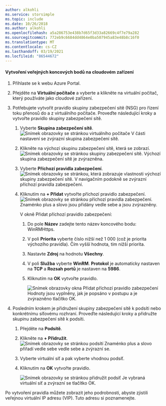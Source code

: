 ```yaml
---
author: alkohli
ms.service: storsimple
ms.topic: include
ms.date: 10/26/2018
ms.author: alkohli
ms.openlocfilehash: a5a286753e438b7d65f3d33a82669c4f7e79a282
ms.sourcegitcommit: 772eb9c6684dd4864e0ba507945a83e48b8c16f0
ms.translationtype: MT
ms.contentlocale: cs-CZ
ms.lasthandoff: 03/19/2021
ms.locfileid: "86544672"
---
```

#### <a name="to-create-public-endpoints-on-the-cloud-appliance"></a>Vytvoření veřejných koncových bodů na cloudovém zařízení

1. Přihlaste se k webu Azure Portal.
2. Přejděte na **Virtuální počítače** a vyberte a klikněte na virtuální počítač, který používáte jako cloudové zařízení.
    
3. Potřebujete vytvořit pravidlo skupiny zabezpečení sítě (NSG) pro řízení toku přenosů do a z virtuálního počítače. Proveďte následující kroky a vytvořte pravidlo skupiny zabezpečení sítě.
    1. Vyberte **Skupina zabezpečení sítě**.
        ![Snímek obrazovky se stránkou virtuálního počítače V části nastavení se zvýrazní skupina zabezpečení sítě.](./media/storsimple-8000-create-public-endpoints-cloud-appliance/sca-create-public-endpt1.png)

    2. Klikněte na výchozí skupinu zabezpečení sítě, která se zobrazí.
        ![Snímek obrazovky se stránkou skupiny zabezpečení sítě. Výchozí skupina zabezpečení sítě je zvýrazněna.](./media/storsimple-8000-create-public-endpoints-cloud-appliance/sca-create-public-endpt2.png)

    3. Vyberte **Příchozí pravidla zabezpečení**.
        ![Snímek obrazovky se stránkou, která zobrazuje vlastnosti výchozí skupiny zabezpečení sítě. V navigačním podokně se zvýrazní příchozí pravidla zabezpečení.](./media/storsimple-8000-create-public-endpoints-cloud-appliance/sca-create-public-endpt3.png)

    4. Kliknutím na **+ Přidat** vytvořte příchozí pravidlo zabezpečení.
        ![Snímek obrazovky se stránkou příchozí pravidla zabezpečení. Znaménko plus a slovo jsou přidány vedle sebe a jsou zvýrazněny.](./media/storsimple-8000-create-public-endpoints-cloud-appliance/sca-create-public-endpt4.png)

        V okně Přidat příchozí pravidlo zabezpečení:

        1. Do pole **Název** zadejte tento název koncového bodu: WinRMHttps.
        
        2. V poli **Priorita** vyberte číslo nižší než 1 000 (což je priorita výchozího pravidla). Čím vyšší hodnota, tím nižší priorita.

        3. Nastavte **Zdroj** na hodnotu **Všechny**.

        4. V poli **Služba** vyberte **WinRM**. **Protokol** je automaticky nastaven na **TCP** a **Rozsah portů** je nastaven na **5986**.

        5. Kliknutím na **OK** vytvořte pravidlo.

            ![Snímek obrazovky okna Přidat příchozí pravidlo zabezpečení Hodnoty jsou vyplněny, jak je popsáno v postupu a je zvýrazněno tlačítko OK.](./media/storsimple-8000-create-public-endpoints-cloud-appliance/sca-create-public-endpt5.png)

4. Posledním krokem je přidružení skupiny zabezpečení sítě k podsíti nebo konkrétnímu síťovému rozhraní. Proveďte následující kroky a přidružte skupinu zabezpečení sítě k podsíti.
    1. Přejděte na **Podsítě**.
    2. Klikněte na **+ Přidružit**.
        ![Snímek obrazovky se stránkou podsítí Znaménko plus a slovo přiřadí vedle sebe vedle sebe a zvýrazní se.](./media/storsimple-8000-create-public-endpoints-cloud-appliance/sca-create-public-endpt7.png)

    3. Vyberte virtuální síť a pak vyberte vhodnou podsíť.
    4. Kliknutím na **OK** vytvořte pravidlo.

        ![Snímek obrazovky se stránkou přidružit podsíť Je vybraná virtuální síť a zvýrazní se tlačítko OK.](./media/storsimple-8000-create-public-endpoints-cloud-appliance/sca-create-public-endpt11.png)

Po vytvoření pravidla můžete zobrazit jeho podrobnosti, abyste zjistili veřejnou virtuální IP adresu (VIP). Tuto adresu si poznamenejte.


